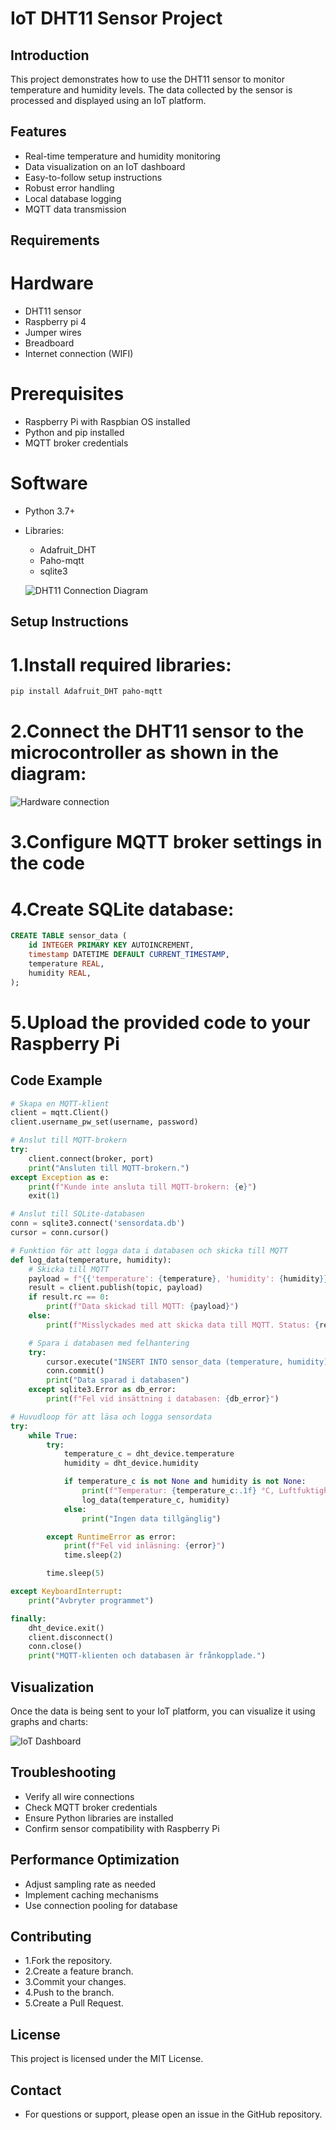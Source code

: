# IoT DHT11 Sensor Project

## Introduction
This project demonstrates how to use the DHT11 sensor to monitor temperature and humidity levels. The data collected by the sensor is processed and displayed using an IoT platform.

## Features
- Real-time temperature and humidity monitoring
- Data visualization on an IoT dashboard
- Easy-to-follow setup instructions
- Robust error handling
- Local database logging
- MQTT data transmission

## Requirements

# Hardware 
- DHT11 sensor
- Raspberry pi 4
- Jumper wires
- Breadboard
- Internet connection (WIFI)

# Prerequisites
- Raspberry Pi with Raspbian OS installed
- Python and pip installed
- MQTT broker credentials


# Software
- Python 3.7+
- Libraries: 
    - Adafruit_DHT
    - Paho-mqtt
    - sqlite3 

    ![DHT11 Connection Diagram](images/sensor_diagram.PNG)

## Setup Instructions
# 1.Install required libraries:
```bash
pip install Adafruit_DHT paho-mqtt
```
# 2.Connect the DHT11 sensor to the microcontroller as shown in the diagram:
![Hardware connection](images/rasp_Sensor.jpg)
# 3.Configure MQTT broker settings in the code
# 4.Create SQLite database:
```sql
CREATE TABLE sensor_data (
    id INTEGER PRIMARY KEY AUTOINCREMENT,
    timestamp DATETIME DEFAULT CURRENT_TIMESTAMP,
    temperature REAL,
    humidity REAL,
);
```
# 5.Upload the provided code to your Raspberry Pi

## Code Example
```py
# Skapa en MQTT-klient
client = mqtt.Client()
client.username_pw_set(username, password)

# Anslut till MQTT-brokern
try:
    client.connect(broker, port)
    print("Ansluten till MQTT-brokern.")
except Exception as e:
    print(f"Kunde inte ansluta till MQTT-brokern: {e}")
    exit(1)

# Anslut till SQLite-databasen
conn = sqlite3.connect('sensordata.db')
cursor = conn.cursor()

# Funktion för att logga data i databasen och skicka till MQTT
def log_data(temperature, humidity):
    # Skicka till MQTT
    payload = f"{{'temperature': {temperature}, 'humidity': {humidity}}}"
    result = client.publish(topic, payload)
    if result.rc == 0:
        print(f"Data skickad till MQTT: {payload}")
    else:
        print(f"Misslyckades med att skicka data till MQTT. Status: {result.rc}")

    # Spara i databasen med felhantering
    try:
        cursor.execute("INSERT INTO sensor_data (temperature, humidity) VALUES (?, ?)", (temperature, humidity))
        conn.commit()
        print("Data sparad i databasen")
    except sqlite3.Error as db_error:
        print(f"Fel vid insättning i databasen: {db_error}")

# Huvudloop för att läsa och logga sensordata
try:
    while True:
        try:
            temperature_c = dht_device.temperature
            humidity = dht_device.humidity

            if temperature_c is not None and humidity is not None:
                print(f"Temperatur: {temperature_c:.1f} °C, Luftfuktighet: {humidity}%")
                log_data(temperature_c, humidity)
            else:
                print("Ingen data tillgänglig")

        except RuntimeError as error:
            print(f"Fel vid inläsning: {error}")
            time.sleep(2)

        time.sleep(5)

except KeyboardInterrupt:
    print("Avbryter programmet")

finally:
    dht_device.exit()
    client.disconnect()
    conn.close()
    print("MQTT-klienten och databasen är frånkopplade.")
```

## Visualization
Once the data is being sent to your IoT platform, you can visualize it using graphs and charts:

![IoT Dashboard](images/senasteVersionen_DHT11.PNG)

## Troubleshooting
- Verify all wire connections
- Check MQTT broker credentials
- Ensure Python libraries are installed
- Confirm sensor compatibility with Raspberry Pi

## Performance Optimization
- Adjust sampling rate as needed
- Implement caching mechanisms
- Use connection pooling for database

## Contributing
-  1.Fork the repository.
- 2.Create a feature branch.
- 3.Commit your changes.
- 4.Push to the branch.
- 5.Create a Pull Request.

## License
This project is licensed under the MIT License.

## Contact
- For questions or support, please open an issue in the GitHub repository.
